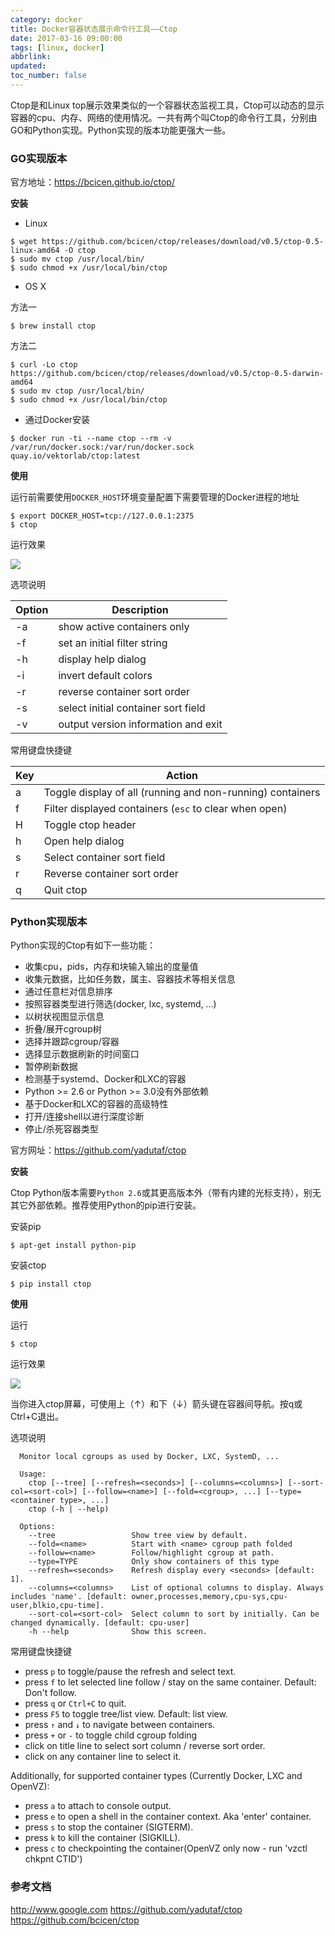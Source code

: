 ```yaml
---
category: docker
title: Docker容器状态展示命令行工具——Ctop
date: 2017-03-16 09:00:00
tags: [linux, docker]
abbrlink:
updated:
toc_number: false
---
```


Ctop是和Linux top展示效果类似的一个容器状态监视工具，Ctop可以动态的显示容器的cpu、内存、网络的使用情况。一共有两个叫Ctop的命令行工具，分别由GO和Python实现。Python实现的版本功能更强大一些。

<!-- more -->

### GO实现版本

官方地址：https://bcicen.github.io/ctop/

**安装**

- Linux

```
$ wget https://github.com/bcicen/ctop/releases/download/v0.5/ctop-0.5-linux-amd64 -O ctop
$ sudo mv ctop /usr/local/bin/
$ sudo chmod +x /usr/local/bin/ctop
```

- OS X

方法一

```
$ brew install ctop
```

方法二

```
$ curl -Lo ctop https://github.com/bcicen/ctop/releases/download/v0.5/ctop-0.5-darwin-amd64
$ sudo mv ctop /usr/local/bin/
$ sudo chmod +x /usr/local/bin/ctop
```

- 通过Docker安装

```
$ docker run -ti --name ctop --rm -v /var/run/docker.sock:/var/run/docker.sock quay.io/vektorlab/ctop:latest
```

**使用**

运行前需要使用`DOCKER_HOST`环境变量配置下需要管理的Docker进程的地址

```
$ export DOCKER_HOST=tcp://127.0.0.1:2375
$ ctop
```

运行效果

![](https://www.hi-linux.com/img/linux/grid.gif)

选项说明

Option | Description
--- | ---
-a	| show active containers only
-f <string> | set an initial filter string
-h	| display help dialog
-i  | invert default colors
-r	| reverse container sort order
-s  | select initial container sort field
-v	| output version information and exit

常用键盘快捷键

Key | Action
--- | ---
a | Toggle display of all (running and non-running) containers
f | Filter displayed containers (`esc` to clear when open)
H | Toggle ctop header
h | Open help dialog
s | Select container sort field
r | Reverse container sort order
q | Quit ctop


### Python实现版本

Python实现的Ctop有如下一些功能：

- 收集cpu，pids，内存和块输入输出的度量值
- 收集元数据，比如任务数，属主、容器技术等相关信息
- 通过任意栏对信息排序
- 按照容器类型进行筛选(docker, lxc, systemd, ...)
- 以树状视图显示信息
- 折叠/展开cgroup树
- 选择并跟踪cgroup/容器
- 选择显示数据刷新的时间窗口
- 暂停刷新数据
- 检测基于systemd、Docker和LXC的容器
- Python >= 2.6 or Python >= 3.0没有外部依赖
- 基于Docker和LXC的容器的高级特性
- 打开/连接shell以进行深度诊断
- 停止/杀死容器类型


官方网址：https://github.com/yadutaf/ctop

**安装**

Ctop Python版本需要`Python 2.6`或其更高版本外（带有内建的光标支持），别无其它外部依赖。推荐使用Python的pip进行安装。

安装pip

```
$ apt-get install python-pip
```

安装ctop

```
$ pip install ctop
```

**使用**

运行

```
$ ctop
```

运行效果

![](https://www.hi-linux.com/img/linux/screenshot.png)

当你进入ctop屏幕，可使用上（↑）和下（↓）箭头键在容器间导航。按q或Ctrl+C退出。

选项说明

```
  Monitor local cgroups as used by Docker, LXC, SystemD, ...

  Usage:
    ctop [--tree] [--refresh=<seconds>] [--columns=<columns>] [--sort-col=<sort-col>] [--follow=<name>] [--fold=<cgroup>, ...] [--type=<container type>, ...]
    ctop (-h | --help)

  Options:
    --tree                 Show tree view by default.
    --fold=<name>          Start with <name> cgroup path folded
    --follow=<name>        Follow/highlight cgroup at path.
    --type=TYPE            Only show containers of this type
    --refresh=<seconds>    Refresh display every <seconds> [default: 1].
    --columns=<columns>    List of optional columns to display. Always includes 'name'. [default: owner,processes,memory,cpu-sys,cpu-user,blkio,cpu-time].
    --sort-col=<sort-col>  Select column to sort by initially. Can be changed dynamically. [default: cpu-user]
    -h --help              Show this screen.
```


常用键盘快捷键

- press `p` to toggle/pause the refresh and select text.
- press `f` to let selected line follow / stay on the same container. Default: Don't follow.
- press `q` or ``Ctrl+C`` to quit.
- press `F5` to toggle tree/list view. Default: list view.
- press `↑` and ``↓`` to navigate between containers.
- press `+` or `-` to toggle child cgroup folding
- click on title line to select sort column / reverse sort order.
- click on any container line to select it.

Additionally, for supported container types (Currently Docker, LXC and OpenVZ):

- press `a` to attach to console output.
- press `e` to open a shell in the container context. Aka 'enter' container.
- press `s` to stop the container (SIGTERM).
- press `k` to kill the container (SIGKILL).
- press `c` to checkpointing the container(OpenVZ only now - run 'vzctl chkpnt CTID')

### 参考文档

http://www.google.com
https://github.com/yadutaf/ctop
https://github.com/bcicen/ctop
